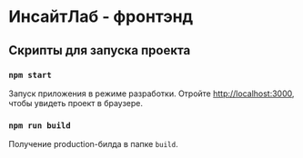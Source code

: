 # ИнсайтЛаб - фронтэнд

## Скрипты для запуска проекта

### `npm start`

Запуск приложения в режиме разработки.
Отройте [http://localhost:3000](http://localhost:3000), чтобы увидеть проект в браузере.

### `npm run build`

Получение production-билда в папке `build`.

